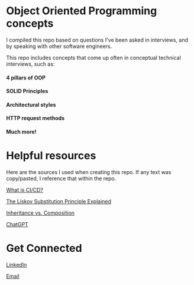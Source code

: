 # Object Oriented Programming concepts

I compiled this repo based on questions I've been asked in interviews, and by speaking with other software engineers.

This repo includes concepts that come up often in conceptual technical interviews, such as:

#### 4 pillars of OOP
#### SOLID Principles
#### Architectural styles
#### HTTP request methods
#### Much more!

# Helpful resources
Here are the sources I used when creating this repo. If any text was copy/pasted, I reference that within the repo.

[What is CI/CD?](https://about.gitlab.com/topics/ci-cd/)

[The Liskov Substitution Principle Explained]( https://reflectoring.io/lsp-explained/)

[Inheritance vs. Composition](https://www.w3resource.com/java-tutorial/inheritance-composition-relationship.php)



[ChatGPT](  https://chat.openai.com/)


# Get Connected

[ LinkedIn](https://www.linkedin.com/in/averycs)

[Email](mailto:Averydcs@gmail.com)











  
